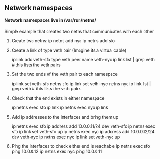 ## Network namespaces

#### Network namespaces live in /var/run/netns/

Simple example that creates two netns that communicates with each other
1. Create two netns: 
	ip netns add nyc
	ip netns add sfo

2. Create a link of type veth pair (Imagine its a virtual cable)

	ip link add veth-sfo type veth peer name veth-nyc
	ip link list | grep veth # this lists the veth pairs

3. Set the two ends of the veth pair to each namespace
	
	ip link set veth-sfo netns sfo
	ip link set veth-nyc netns nyc
	ip link list | grep veth # this lists the veth pairs

4. Check that the end exists in either namespace
	
	ip netns exec sfo ip link
	ip netns exec nyo ip link

5. Add ip addresses to the interfaces and bring them up

	ip netns exec sfo ip address add 10.0.0.11/24 dev veth-sfo
	ip netns exec sfo ip link set veth-sfo up
	ip netns exec nyc ip address add 10.0.0.12/24 dev veth-nyc
	ip netns exec nyc ip link set veth-nyc up

6. Ping the interfaces to check either end is reachable
	ip netns exec sfo ping 10.0.0.12
	ip netns exec nyc ping 10.0.0.11



